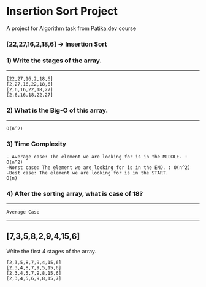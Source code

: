 # Insertion Sort Project
A project for Algorithm task from Patika.dev course

### [22,27,16,2,18,6] -> Insertion Sort

### 1) Write the stages of the array.
-----------
```
[22,27,16,2,18,6]
[2,27,16,22,18,6]
[2,6,16,22,18,27]
[2,6,16,18,22,27]

```

### 2) What is the Big-O of this array.
--------

```
O(n^2)
```

### 3) Time Complexity
```
- Average case: The element we are looking for is in the MIDDLE. : O(n^2)
-Worst case: The element we are looking for is in the END. : O(n^2)
-Best case: The element we are looking for is in the START.
O(n)

```

### 4) After the sorting array, what is case of 18?
-------

```
Average Case
```
------
## [7,3,5,8,2,9,4,15,6]
Write the first 4 stages of the array.
```
[2,3,5,8,7,9,4,15,6]
[2,3,4,8,7,9,5,15,6]
[2,3,4,5,7,9,8,15,6]
[2,3,4,5,6,9,8,15,7]
```

